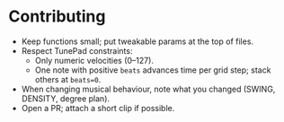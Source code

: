 # Contributing

- Keep functions small; put tweakable params at the top of files.
- Respect TunePad constraints:
  - Only numeric velocities (0–127).
  - One note with positive `beats` advances time per grid step; stack others at `beats=0`.
- When changing musical behaviour, note what you changed (SWING, DENSITY, degree plan).
- Open a PR; attach a short clip if possible.
